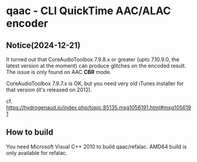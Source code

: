 # qaac - CLI QuickTime AAC/ALAC encoder

## Notice(2024-12-21)

It turned out that CoreAudioToolbox 7.9.8.x or greater (upto 7.10.9.0, the latest version at the moment) can produce glitches on the encoded result.  
The issue is only found on AAC **CBR** mode.

CoreAudioToolbox 7.9.7.x is OK, but you need very old iTunes installer for that version (it's released on 2012).

cf. https://hydrogenaud.io/index.php/topic,85135.msg1056191.html#msg1056191


## How to build

You need Microsoft Visual C++ 2010 to build qaac/refalac.
AMD64 build is only available for refalac.
